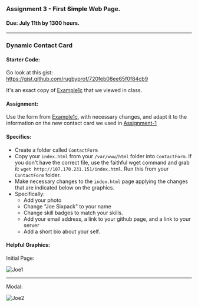 ### Assignment 3 - First ~~Simple~~ Web Page.
#### Due: July 11th by 1300 hours.
-----

### Dynamic Contact Card


#### Starter Code:

Go look at this gist: https://gist.github.com/rugbyprof/720feb08ee65f0f84cb9

It's an exact copy of [Example1c](http://107.170.231.151/Example1c/) that we viewed in class. 

#### Assignment:

Use the form from [Example1c](http://107.170.231.151/Example1c/), with necessary changes, and adapt it to the information on the new contact card we used in [Assignment-1](https://github.com/rugbyprof/Mobile-Web-Programming/blob/master/Assignment-1.md)

#### Specifics:

- Create a folder called `ContactForm`
- Copy your `index.html` from your `/var/www/html` folder into `ContactForm`. If you don't have the correct file, use the faithful wget command and grab it: `wget http://107.170.231.151/index.html`. Run this from your `ContactForm` folder.
- Make necessary changes to the `index.html` page applying the changes that are indicated below on the graphics.
- Specifically:
    - Add your photo
    - Change "Joe Sixpack" to your name
    - Change skill badges to match your skills.
    - Add your email address, a link to your github page, and a link to your server
    - Add a short bio about your self.


#### Helpful Graphics:

Initial Page:

![Joe1](http://f.cl.ly/items/093a3Z3j1r320V0u3o1t/shot1.png)

-----

Modal:

![Joe2](http://f.cl.ly/items/1g1Z250f0W3v0P2x1736/shot2.png)

